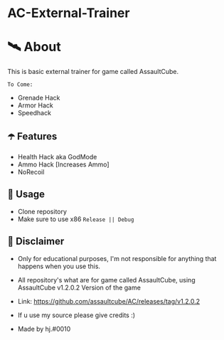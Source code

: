 # AC-External-Trainer

# 🛰 About
This is basic external trainer for game called AssaultCube.

`To Come:`

- Grenade Hack
- Armor Hack
- Speedhack

## ☂️ Features
- Health Hack aka GodMode
- Ammo Hack [Increases Ammo]
- NoRecoil

## 🌠 Usage
- Clone repository
- Make sure to use x86 `Release || Debug`

## 🗿 Disclaimer
- Only for educational purposes, I'm not responsible for anything that happens when you use this.

- All repository's what are for game called AssaultCube, using AssaultCube v1.2.0.2 Version of the game

- Link: https://github.com/assaultcube/AC/releases/tag/v1.2.0.2

- If u use my source please give credits :)

- Made by hj.#0010
